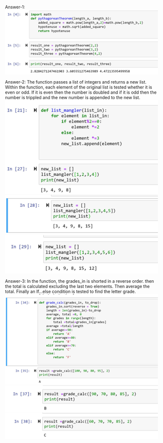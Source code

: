 Answer-1:
![image](https://github.com/iShafkat/INF502/blob/master/Docs/HW2_1.JPG)

Answer-2:
The function passes a list of integers and returns a new list. Within the function, each element of the original list is tested whether it is even or odd. If it is even then the number is doubled and if it is odd then the number is trippled and the new number is appended to the new list.
![image](https://github.com/iShafkat/INF502/blob/master/Docs/HW2_2a.JPG)
![image](https://github.com/iShafkat/INF502/blob/master/Docs/HW2_2b.JPG)
![image](https://github.com/iShafkat/INF502/blob/master/Docs/HW2_2c.JPG)

Answer-3:
In the function, the grades_in is shorted in a reverse order. then the total is calculated excluding the last two elements. Then average the total. Finally an If...else condition is tested to find the letter grade.
![image](https://github.com/iShafkat/INF502/blob/master/Docs/HW2_3a.JPG)
![image](https://github.com/iShafkat/INF502/blob/master/Docs/HW2_3b.JPG)
![image](https://github.com/iShafkat/INF502/blob/master/Docs/HW_3c.JPG)
